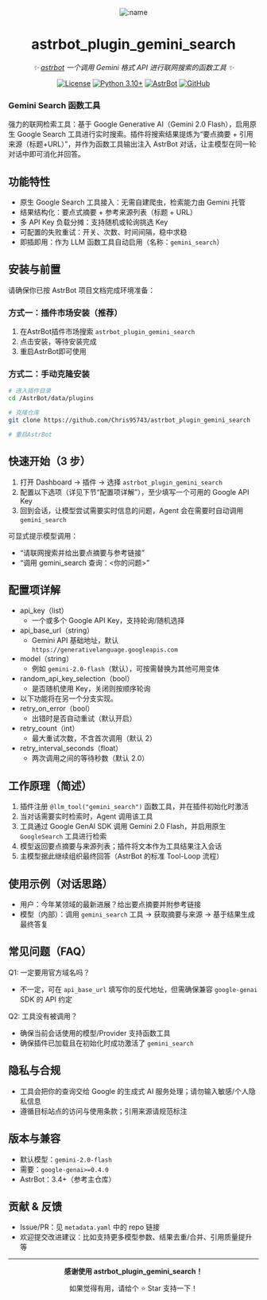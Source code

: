 
<div align="center">

![:name](https://count.getloli.com/@astrbot_plugin_gemini_search?name=astrbot_plugin_gemini_search&theme=minecraft&padding=6&offset=0&align=top&scale=1&pixelated=1&darkmode=auto)

# astrbot_plugin_gemini_search

_✨ [astrbot](https://github.com/AstrBotDevs/AstrBot) 一个调用 Gemini 格式 API 进行联网搜索的函数工具 ✨_  

[![License](https://img.shields.io/badge/License-MIT-green.svg)](https://opensource.org/licenses/MIT)
[![Python 3.10+](https://img.shields.io/badge/Python-3.10%2B-blue.svg)](https://www.python.org/)
[![AstrBot](https://img.shields.io/badge/AstrBot-3.4%2B-orange.svg)](https://github.com/Soulter/AstrBot)
[![GitHub](https://img.shields.io/badge/作者-Chris-blue)](https://github.com/Chris95743)

</div>

### Gemini Search 函数工具

强力的联网检索工具：基于 Google Generative AI（Gemini 2.0 Flash），启用原生 Google Search 工具进行实时搜索。插件将搜索结果提炼为“要点摘要 + 引用来源（标题+URL）”，并作为函数工具输出注入 AstrBot 对话，让主模型在同一轮对话中即可消化并回答。

## 功能特性
- 原生 Google Search 工具接入：无需自建爬虫，检索能力由 Gemini 托管
- 结果结构化：要点式摘要 + 参考来源列表（标题 + URL）
- 多 API Key 负载分摊：支持随机或轮询挑选 Key
- 可配置的失败重试：开关、次数、时间间隔，稳中求稳
- 即插即用：作为 LLM 函数工具自动启用（名称：`gemini_search`）

## 安装与前置
请确保你已按 AstrBot 项目文档完成环境准备：
### 方式一：插件市场安装（推荐）
1. 在AstrBot插件市场搜索 `astrbot_plugin_gemini_search`
2. 点击安装，等待安装完成
3. 重启AstrBot即可使用

### 方式二：手动克隆安装
```bash
# 进入插件目录
cd /AstrBot/data/plugins

# 克隆仓库
git clone https://github.com/Chris95743/astrbot_plugin_gemini_search

# 重启AstrBot
```

## 快速开始（3 步）
1) 打开 Dashboard → 插件 → 选择 `astrbot_plugin_gemini_search`
2) 配置以下选项（详见下节“配置项详解”），至少填写一个可用的 Google API Key
3) 回到会话，让模型尝试需要实时信息的问题，Agent 会在需要时自动调用 `gemini_search`

可显式提示模型调用：
- “请联网搜索并给出要点摘要与参考链接”
- “调用 gemini_search 查询：<你的问题>”

## 配置项详解
- api_key（list）
	- 一个或多个 Google API Key，支持轮询/随机选择
- api_base_url（string）
	- Gemini API 基础地址，默认 `https://generativelanguage.googleapis.com`
- model（string）
	- 例如 `gemini-2.0-flash`（默认），可按需替换为其他可用变体
- random_api_key_selection（bool）
	- 是否随机使用 Key，关闭则按顺序轮询
- 以下功能将在另一个分支实现。
- retry_on_error（bool）
	- 出错时是否自动重试（默认开启）
- retry_count（int）
	- 最大重试次数，不含首次调用（默认 2）
- retry_interval_seconds（float）
	- 两次调用之间的等待秒数（默认 2.0）

## 工作原理（简述）
1) 插件注册 `@llm_tool("gemini_search")` 函数工具，并在插件初始化时激活
2) 当对话需要实时检索时，Agent 调用该工具
3) 工具通过 Google GenAI SDK 调用 Gemini 2.0 Flash，并启用原生 `GoogleSearch` 工具进行检索
4) 模型返回要点摘要与来源列表；插件将文本作为工具结果注入会话
5) 主模型据此继续组织最终回答（AstrBot 的标准 Tool-Loop 流程）

## 使用示例（对话思路）
- 用户：今年某领域的最新进展？给出要点摘要并附参考链接
- 模型（内部）：调用 `gemini_search` 工具 -> 获取摘要与来源 -> 基于结果生成最终答复

## 常见问题（FAQ）
Q1: 一定要用官方域名吗？
- 不一定，可在 `api_base_url` 填写你的反代地址，但需确保兼容 `google-genai` SDK 的 API 约定

Q2: 工具没有被调用？
- 确保当前会话使用的模型/Provider 支持函数工具
- 确保插件已加载且在初始化时成功激活了 `gemini_search`

## 隐私与合规
- 工具会把你的查询交给 Google 的生成式 AI 服务处理；请勿输入敏感/个人隐私信息
- 遵循目标站点的访问与使用条款；引用来源请规范标注

## 版本与兼容
- 默认模型：`gemini-2.0-flash`
- 需要：`google-genai>=0.4.0`
- AstrBot：3.4+（参考主仓库）

## 贡献 & 反馈
- Issue/PR：见 `metadata.yaml` 中的 repo 链接
- 欢迎提交改进建议：比如支持更多模型参数、结果去重/合并、引用质量提升等

---

<div align="center">

**感谢使用 astrbot_plugin_gemini_search！**

如果觉得有用，请给个 ⭐ Star 支持一下！

</div>
